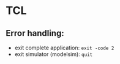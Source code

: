 # TCL

## Error handling:

* exit complete application: `exit -code 2`
* exit simulator (modelsim): `quit`
